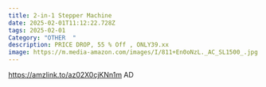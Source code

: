 ```yaml
---
title: 2-in-1 Stepper Machine
date: 2025-02-01T11:12:22.728Z
tags: 2025-02-01
Category: "OTHER  "
description: PRICE DROP, 55 % Off , ONLY39.xx
image: https://m.media-amazon.com/images/I/811+En0oNzL._AC_SL1500_.jpg
---
```

https://amzlink.to/az02X0cjKNn1m   AD